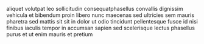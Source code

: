 aliquet volutpat leo sollicitudin consequatphasellus convallis dignissim
vehicula et bibendum proin libero nunc maecenas sed ultricies sem mauris
pharetra sed mattis sit sit in dolor ut odio tincidunt pellentesque fusce id
nisi finibus iaculis tempor in accumsan sapien sed scelerisque lectus phasellus
purus et ut enim mauris et pretium